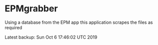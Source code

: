 # EPMgrabber
Using a database from the EPM app this application scrapes the files as required


Latest backup: Sun Oct 6 17:46:02 UTC 2019
